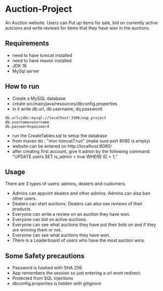 # Auction-Project
An Auction website.
Users can Put up items for sale, bid on currently active autcions and write reviews for items that they have won in the auctions.

## Requirements
- need to have tomcat installed
- need to have maven installed
- JDK 16
- MySql server

## How to run
- Create a MySQL database
- create src/main/java/resources/dbconfig.properties
- in it write db.url, db.username, dq.password:
```
db.url=jdbc:mysql://localhost:3306/oop_project
db.username=username
db.password=password
```
- run the CreateTables.sql to setup the database
- from maven do : "mvn tomcat7:run" (make sure port 8080 is empty)
- website can be entered on http://localhost:8080/
- after creating first account, give it admin by the following command: "UPDATE users SET is_admin = true WHERE ID = 1;"

## Usage
There are 3 types of users: admins, dealers and customers.
- Admins can appoint dealers and other admins. Admins can also ban other users.
- Dealers can start auctions. Dealers can also see reviews of their products.
- Everyone can write a review on an auction they have won.
- Everyone can bid on active auctions.
- Everyone can see what auctions they have put their bids on and if they are winning them or not.
- Everyone can see what auctions they have won.
- There is a Leaderboard of users who have the most auction wins.

## Some Safety precautions
- Password is hashed with SHA 256.
- App remembers the session so just entering a url wont redirect.
- Protected from SQL injections
- dbconfig.properties is hidden with gitignore
